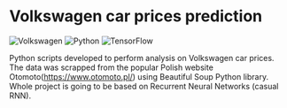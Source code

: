  # Volkswagen car prices prediction

![Volkswagen](https://a11ybadges.com/badge?logo=volkswagen) ![Python](https://a11ybadges.com/badge?logo=python) ![TensorFlow](https://a11ybadges.com/badge?logo=tensorflow)

Python scripts developed to perform analysis on Volkswagen car prices. 
The data was scrapped from the popular Polish website Otomoto(https://www.otomoto.pl/) using Beautiful Soup Python library. 
Whole project is going to be based on Recurrent Neural Networks (casual RNN).

